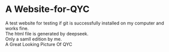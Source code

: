 # A Website-for-QYC
A test website for testing if git is successfully installed on my computer and works fine.    
The html file is generated by deepseek.    
Only a samll edition by me.    
A Great Looking Picture Of QYC    
